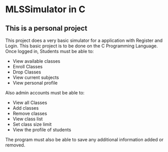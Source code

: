 # MLSSimulator in C

## This is a personal project
This project does a very basic simulator for a application with Register and Login.
This basic project is to be done on the C Programming Language.
Once logged in, Students must be able to:
  * View available classes
  * Enroll Classes
  * Drop Classes 
  * View current subjects
  * View personal profile

Also admin accounts must be able to:
  * View all Classes
  * Add classes 
  * Remove classes
  * View class list
  * Set class size limit
  * View the profile of students

The program must also be able to save any additional information added or removed.
